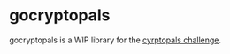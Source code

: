 # gocryptopals

gocryptopals is a WIP library for the [cyrptopals challenge](https://www.cryptopals.com/).
